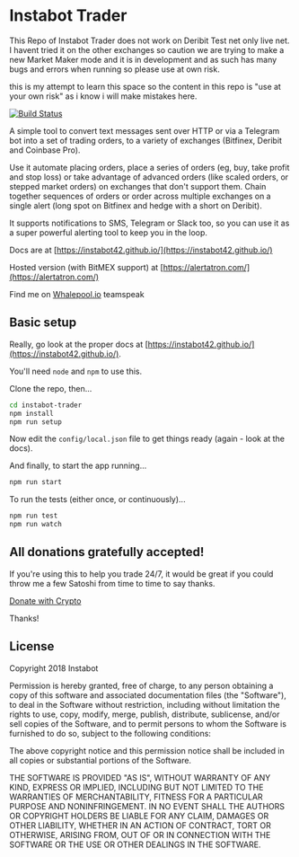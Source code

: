  # Instabot Trader
 This Repo of Instabot Trader does not work on Deribit Test net only live net.
 I havent tried it on the other exchanges so caution
 we are trying to make a new Market Maker mode and it is in development and as such has many bugs and errors when running so please use at own risk. 

  this is my attempt to learn this space so the content in this repo is "use at your own risk" as i know i will make mistakes here.

[![Build Status](https://travis-ci.org/instabot42/instabot-trader.svg?branch=master)](https://travis-ci.org/instabot42/instabot-trader)

A simple tool to convert text messages sent over HTTP or via a Telegram bot into
a set of trading orders, to a variety of exchanges (Bitfinex, Deribit and Coinbase Pro).

Use it automate placing orders, place a series of orders (eg, buy, take profit and stop loss)
or take advantage of advanced orders (like scaled orders, or stepped market orders) on
exchanges that don't support them. Chain together sequences of orders or order across multiple
exchanges on a single alert (long spot on Bitfinex and hedge with a short on Deribit).

It supports notifications to SMS, Telegram or Slack too, so you can use it as a super powerful
alerting tool to keep you in the loop.

Docs are at [https://instabot42.github.io/](https://instabot42.github.io/)

Hosted version (with BitMEX support) at [https://alertatron.com/](https://alertatron.com/)

Find me on [Whalepool.io](https://whalepool.io/) teamspeak

## Basic setup

Really, go look at the proper docs at [https://instabot42.github.io/](https://instabot42.github.io/).

You'll need `node` and `npm` to use this.

Clone the repo, then...

```bash
cd instabot-trader
npm install
npm run setup
```

Now edit the `config/local.json` file to get things ready (again - look at the docs).

And finally, to start the app running...

```bash
npm run start
```

To run the tests (either once, or continuously)...

```bash
npm run test
npm run watch
```

## All donations gratefully accepted!

If you're using this to help you trade 24/7, it would be great if you could throw me a few Satoshi
from time to time to say thanks.

[Donate with Crypto](https://commerce.coinbase.com/checkout/4a67a444-578b-4908-ac9d-8ea716e8b0cb)

Thanks!


## License

Copyright 2018 Instabot

Permission is hereby granted, free of charge, to any person obtaining a copy of
this software and associated documentation files (the "Software"), to deal in the
Software without restriction, including without limitation the rights to use, copy,
modify, merge, publish, distribute, sublicense, and/or sell copies of the Software,
and to permit persons to whom the Software is furnished to do so, subject to the
following conditions:

The above copyright notice and this permission notice shall be included in all
copies or substantial portions of the Software.

THE SOFTWARE IS PROVIDED "AS IS", WITHOUT WARRANTY OF ANY KIND, EXPRESS OR IMPLIED,
INCLUDING BUT NOT LIMITED TO THE WARRANTIES OF MERCHANTABILITY, FITNESS FOR A
PARTICULAR PURPOSE AND NONINFRINGEMENT. IN NO EVENT SHALL THE AUTHORS OR COPYRIGHT
HOLDERS BE LIABLE FOR ANY CLAIM, DAMAGES OR OTHER LIABILITY, WHETHER IN AN ACTION
OF CONTRACT, TORT OR OTHERWISE, ARISING FROM, OUT OF OR IN CONNECTION WITH THE
SOFTWARE OR THE USE OR OTHER DEALINGS IN THE SOFTWARE.
